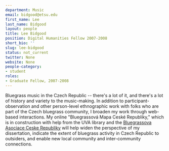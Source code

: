 ```yaml
---
department: Music
email: bidgood@etsu.edu
first_name: Lee
last_name: Bidgood
layout: people
title: Lee Bidgood
position: Digital Humanities Fellow 2007-2008
short_bio: ''
slug: lee-bidgood
status: not_current
twitter: None
website: None
people-category:
- student
roles:
- Graduate Fellow, 2007-2008
---
```


Bluegrass music in the Czech Republic -- there's a lot of it, and there's a lot of history and variety to the music-making. In addition to participant-observation and other person-level ethnographic work with folks who are part of the Czech bluegrass community, I broaden my work through web-based interactions. My online "Bluegrassová Mapa Ceské Republiky," which is in construction with help from the UVA library and the [Bluegrassova Asociace Ceske Republiky](http://www.bacr.cz/english.php) will help widen the perspective of my dissertation, indicate the extent of bluegrass activity in Czech Republic to outsiders, and enable new local community and inter-community connections.
